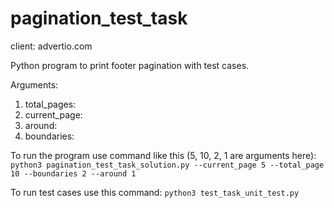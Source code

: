 # pagination_test_task
client: advertio.com

Python program to print footer pagination with test cases.

Arguments:
  1. total_pages: <int>
  2. current_page: <int>
  3. around: <int>
  4. boundaries: <int>

To run the program use command like this (5, 10, 2, 1 are arguments here):
`python3 pagination_test_task_solution.py --current_page 5 --total_page 10 --boundaries 2 --around 1`
  
To run test cases use this command:
  `python3 test_task_unit_test.py`
